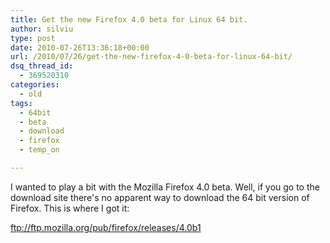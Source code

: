 ```yaml
---
title: Get the new Firefox 4.0 beta for Linux 64 bit.
author: silviu
type: post
date: 2010-07-26T13:36:18+00:00
url: /2010/07/26/get-the-new-firefox-4-0-beta-for-linux-64-bit/
dsq_thread_id:
  - 369520310
categories:
  - old
tags:
  - 64bit
  - beta
  - download
  - firefox
  - temp_on

---
```

I wanted to play a bit with the Mozilla Firefox 4.0 beta. Well, if you go to the download site there's no apparent way to download the 64 bit version of Firefox. This is where I got it:

<ftp://ftp.mozilla.org/pub/firefox/releases/4.0b1>